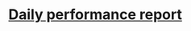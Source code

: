 # [Daily performance report](https://docs.google.com/document/d/13Fu3LrCs69SECzYo_Fg1pW9VzbrjcKlKxI7NE5oiMrk/edit?usp=sharing)
